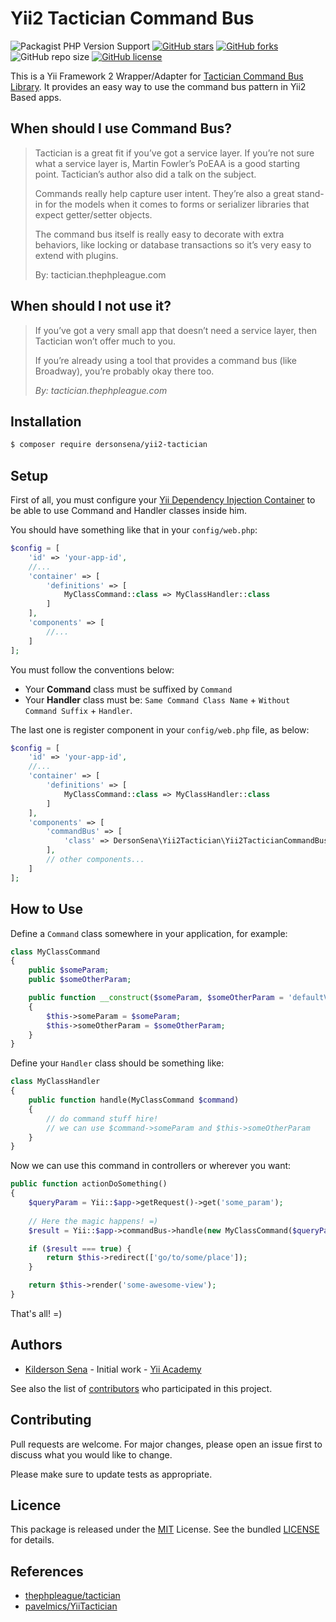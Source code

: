 # Yii2 Tactician Command Bus

![Packagist PHP Version Support](https://img.shields.io/packagist/php-v/dersonsena/yii2-tactician)
[![GitHub stars](https://img.shields.io/github/stars/dersonsena/yii2-tactician)](https://github.com/dersonsena/yii2-tactician/stargazers)
[![GitHub forks](https://img.shields.io/github/forks/dersonsena/yii2-tactician)](https://github.com/dersonsena/yii2-tactician/network)
![GitHub repo size](https://img.shields.io/github/repo-size/dersonsena/yii2-tactician)
[![GitHub license](https://img.shields.io/github/license/dersonsena/yii2-tactician)](https://github.com/dersonsena/yii2-tactician/blob/master/LICENSE)

This is a Yii Framework 2 Wrapper/Adapter for [Tactician Command Bus Library](https://tactician.thephpleague.com/). It provides an easy way to use the command bus pattern in Yii2 Based apps.

## When should I use Command Bus?

> Tactician is a great fit if you’ve got a service layer. If you’re not sure what a service layer is, Martin Fowler’s PoEAA is a good starting point. Tactician’s author also did a talk on the subject.
>
> Commands really help capture user intent. They’re also a great stand-in for the models when it comes to forms or serializer libraries that expect getter/setter objects.
>
> The command bus itself is really easy to decorate with extra behaviors, like locking or database transactions so it’s very easy to extend with plugins.
>
> By: tactician.thephpleague.com

## When should I not use it?

> If you’ve got a very small app that doesn’t need a service layer, then Tactician won’t offer much to you.
>
> If you’re already using a tool that provides a command bus (like Broadway), you’re probably okay there too.
>
> _By: tactician.thephpleague.com_

## Installation

```bash
$ composer require dersonsena/yii2-tactician
```

## Setup

First of all, you must configure your [Yii Dependency Injection Container](https://www.yiiframework.com/doc/guide/2.0/en/concept-di-container) to be able to use Command and Handler classes inside him.

You should have something like that in your `config/web.php`:

```php
$config = [
    'id' => 'your-app-id',
    //...
    'container' => [
        'definitions' => [
            MyClassCommand::class => MyClassHandler::class 
        ]
    ],
    'components' => [
        //...
    ]
];
```

You must follow the conventions below:

- Your **Command** class must be suffixed by `Command`
- Your **Handler** class must be: `Same Command Class Name` + `Without Command Suffix` + `Handler`.

The last one is register component in your `config/web.php` file, as below:

```php
$config = [
    'id' => 'your-app-id',
    //...
    'container' => [
        'definitions' => [
            MyClassCommand::class => MyClassHandler::class 
        ]
    ],
    'components' => [
        'commandBus' => [
            'class' => DersonSena\Yii2Tactician\Yii2TacticianCommandBus::class
        ],
        // other components...
    ]
];
```

## How to Use

Define a `Command` class somewhere in your application, for example:

```php
class MyClassCommand
{
    public $someParam;
    public $someOtherParam;

    public function __construct($someParam, $someOtherParam = 'defaultValue')
    {
    	$this->someParam = $someParam;
        $this->someOtherParam = $someOtherParam;
    }
}
```

Define your `Handler` class should be something like:

```php
class MyClassHandler
{
    public function handle(MyClassCommand $command)
    {
    	// do command stuff hire!
        // we can use $command->someParam and $this->someOtherParam
    }
}
```

Now we can use this command in controllers or wherever you want:

```php
public function actionDoSomething()
{
    $queryParam = Yii::$app->getRequest()->get('some_param');
    
    // Here the magic happens! =)
    $result = Yii::$app->commandBus->handle(new MyClassCommand($queryParam));

    if ($result === true) {
    	return $this->redirect(['go/to/some/place']);
    }

    return $this->render('some-awesome-view');
}
```

That's all! =)

## Authors

-   [Kilderson Sena](https://github.com/dersonsena) - Initial work - [Yii Academy](https://www.yiiacademy.com.br)

See also the list of [contributors](https://github.com/dersonsena/yii2-tactician/contributors) who participated in this project.

## Contributing

Pull requests are welcome. For major changes, please open an issue first to discuss what you would like to change.

Please make sure to update tests as appropriate.

## Licence

This package is released under the [MIT](https://choosealicense.com/licenses/mit/) License. See the bundled [LICENSE](./LICENSE) for details.

## References

-   [thephpleague/tactician](https://github.com/thephpleague/tactician)
-   [pavelmics/YiiTactician](https://github.com/pavelmics/YiiTactician/blob/master/README.md)
